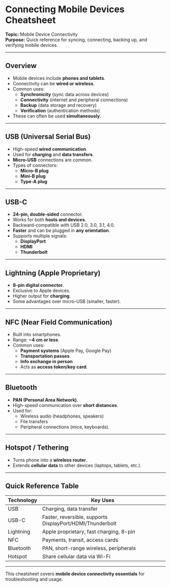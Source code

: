 # Connecting Mobile Devices Cheatsheet
**Topic:** Mobile Device Connectivity  
**Purpose:** Quick reference for syncing, connecting, backing up, and verifying mobile devices.

---

## Overview
- Mobile devices include **phones and tablets**.  
- Connectivity can be **wired or wireless**.  
- Common uses:  
  - **Synchronicity** (sync data across devices)  
  - **Connectivity** (internet and peripheral connections)  
  - **Backup** (data storage and recovery)  
  - **Verification** (authentication methods)  
- These can often be used **simultaneously**.  

---

## USB (Universal Serial Bus)
- High-speed **wired communication**.  
- Used for **charging** and **data transfers**.  
- **Micro-USB** connections are common.  
- Types of connectors:  
  - **Micro-B plug**  
  - **Mini-B plug**  
  - **Type-A plug**  

---

## USB-C
- **24-pin, double-sided** connector.  
- Works for both **hosts and devices**.  
- Backward-compatible with USB 2.0, 3.0, 3.1, 4.0.  
- **Faster** and can be plugged in **any orientation**.  
- Supports multiple signals:  
  - **DisplayPort**  
  - **HDMI**  
  - **Thunderbolt**  

---

## Lightning (Apple Proprietary)
- **8-pin digital connector**.  
- Exclusive to Apple devices.  
- Higher output for **charging**.  
- Some advantages over micro-USB (smaller, faster).  

---

## NFC (Near Field Communication)
- Built into smartphones.  
- Range: **~4 cm or less**.  
- Common uses:  
  - **Payment systems** (Apple Pay, Google Pay)  
  - **Transportation passes**  
  - **Info exchange in person**  
  - Acts as **access token/key card**.  

---

## Bluetooth
- **PAN (Personal Area Network)**.  
- High-speed communication over **short distances**.  
- Used for:  
  - Wireless audio (headphones, speakers)  
  - File transfers  
  - Peripheral connections (mice, keyboards).  

---

## Hotspot / Tethering
- Turns phone into a **wireless router**.  
- Extends **cellular data** to other devices (laptops, tablets, etc.).  

---

## Quick Reference Table

| Technology   | Key Uses |
|--------------|----------|
| USB          | Charging, data transfer |
| USB-C        | Faster, reversible, supports DisplayPort/HDMI/Thunderbolt |
| Lightning    | Apple proprietary, fast charging, 8-pin |
| NFC          | Payments, transit, access cards |
| Bluetooth    | PAN, short-range wireless, peripherals |
| Hotspot      | Share cellular data via Wi-Fi |

---

This cheatsheet covers **mobile device connectivity essentials** for troubleshooting and usage.
